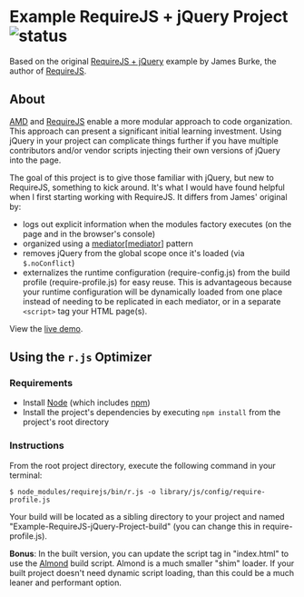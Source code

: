 # Example RequireJS + jQuery Project ![status][david-dm] #

Based on the original [RequireJS + jQuery][original] example by James Burke, the author of [RequireJS][requirejs].


## About ##

[AMD][amd] and [RequireJS][requirejs] enable a more modular approach to code organization. This approach can present a significant initial learning investment. Using jQuery in your project can complicate things further if you have multiple contributors and/or vendor scripts injecting their own versions of jQuery into the page.

The goal of this project is to give those familiar with jQuery, but new to RequireJS, something to kick around. It's what I would have found helpful when I first starting working with RequireJS. It differs from James' original by:

  - logs out explicit information when the modules factory executes (on the page and in the browser's console)
  - organized using a [mediator][[mediator]] pattern
  - removes jQuery from the global scope once it's loaded (via `$.noConflict`)
  - externalizes the runtime configuration (require-config.js) from the build profile (require-profile.js) for easy reuse. This is advantageous because your runtime configuration will be dynamically loaded from one place instead of needing to be replicated in each mediator, or in a separate `<script>` tag your HTML page(s).

View the [live demo][gh-pages].


## Using the `r.js` Optimizer

### Requirements

  - Install [Node][node] (which includes [npm][npm])
  - Install the project's dependencies by executing `npm install` from the project's root directory


### Instructions ###

From the root project directory, execute the following command in your terminal:

    $ node_modules/requirejs/bin/r.js -o library/js/config/require-profile.js

Your build will be located as a sibling directory to your project and named "Example-RequireJS-jQuery-Project-build" (you can change this in require-profile.js).

**Bonus**: In the built version, you can update the script tag in "index.html" to use the [Almond][almond] build script. Almond is a much smaller "shim" loader. If your built project doesn't need dynamic script loading, than this could be a much leaner and performant option.

[amd]: https://github.com/amdjs/amdjs-api/wiki/AMD
[almond]: https://github.com/jrburke/almond
[requirejs]: https://github.com/jrburke/requirejs
[original]: https://github.com/jrburke/require-jquery
[mediator]: http://en.wikipedia.org/wiki/Mediator_pattern
[node]: https://nodejs.org/download/
[npm]: https://www.npmjs.com/
[gh-pages]: http://ryanfitzer.github.com/Example-RequireJS-jQuery-Project/
[david-dm]: https://david-dm.org/ryanfitzer/Example-RequireJS-jQuery-Project.png
